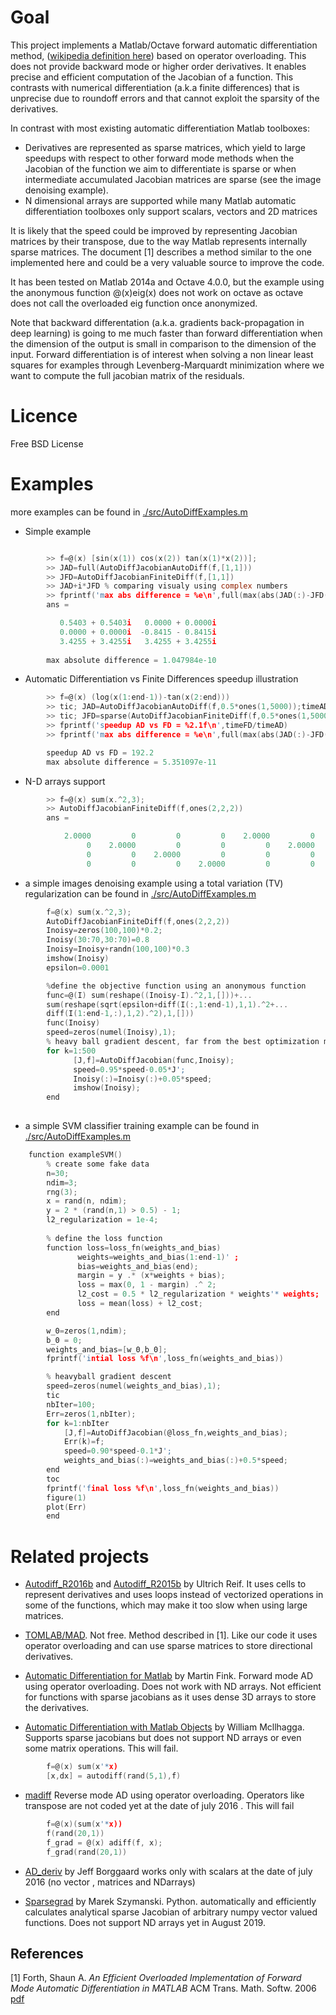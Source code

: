 # Goal

This project implements a Matlab/Octave forward automatic differentiation method, ([wikipedia definition here](https://en.wikipedia.org/wiki/Automatic_differentiation#Forward_accumulation)) based
 on operator overloading. This does not provide backward mode or higher order derivatives. It enables precise and efficient computation of the Jacobian of a function. This contrasts with numerical differentiation (a.k.a finite differences) that is unprecise due to roundoff errors and that cannot exploit the sparsity of the derivatives.

In contrast with most existing automatic differentiation Matlab toolboxes:

 * Derivatives are represented as sparse matrices, which yield to large speedups with respect to other forward mode methods when the Jacobian of the function we aim to differentiate is sparse or when intermediate accumulated Jacobian matrices are sparse (see the image denoising example). 
 * N dimensional arrays are supported while many Matlab automatic differentiation toolboxes only support scalars, vectors and 2D matrices

It is likely that the speed could be improved by representing Jacobian matrices by their transpose, due to the way Matlab represents internally sparse matrices. The document [1] describes a method similar to the one implemented here and could be a very valuable source to improve the code.

It has been tested on Matlab 2014a and Octave 4.0.0, but the example using the anonymous function @(x)eig(x) does not work on octave as octave does not call the overloaded eig function once anonymized.

Note that backward differentation (a.k.a. gradients back-propagation in deep learning) is going to me much faster than forward differentiation when the dimension of the output is small in comparison to the dimension of the input. Forward differentiation is of interest when solving a non linear least squares for examples through Levenberg-Marquardt minimization where we want to compute the full jacobian matrix of the residuals.

# Licence
	
Free BSD License

# Examples

more examples can be found in [./src/AutoDiffExamples.m](./src/examplesSmall.m)

 * Simple example

```c

		>> f=@(x) [sin(x(1)) cos(x(2)) tan(x(1)*x(2))];
		>> JAD=full(AutoDiffJacobianAutoDiff(f,[1,1]))
		>> JFD=AutoDiffJacobianFiniteDiff(f,[1,1])
		>> JAD+i*JFD % comparing visualy using complex numbers
		>> fprintf('max abs difference = %e\n',full(max(abs(JAD(:)-JFD(:)))));
		ans =

		   0.5403 + 0.5403i   0.0000 + 0.0000i
		   0.0000 + 0.0000i  -0.8415 - 0.8415i
		   3.4255 + 3.4255i   3.4255 + 3.4255i
		
		max absolute difference = 1.047984e-10
```

	
 * Automatic Differentiation vs Finite Differences speedup illustration 
```c
		>> f=@(x) (log(x(1:end-1))-tan(x(2:end)))
		>> tic; JAD=AutoDiffJacobianAutoDiff(f,0.5*ones(1,5000));timeAD=toc;
		>> tic; JFD=sparse(AutoDiffJacobianFiniteDiff(f,0.5*ones(1,5000)));timeFD=toc;
		>> fprintf('speedup AD vs FD = %2.1f\n',timeFD/timeAD)
		>> fprintf('max abs difference = %e\n',full(max(abs(JAD(:)-JFD(:)))));

		speedup AD vs FD = 192.2
		max absolute difference = 5.351097e-11
```


 * N-D arrays support
```c
		>> f=@(x) sum(x.^2,3);
		>> AutoDiffJacobianFiniteDiff(f,ones(2,2,2))
		ans =

		    2.0000         0         0         0    2.0000         0         0         0
		         0    2.0000         0         0         0    2.0000         0         0
		         0         0    2.0000         0         0         0    2.0000         0
		         0         0         0    2.0000         0         0         0    2.0000

```
* a simple images denoising example using a total variation (TV) regularization can be found in  [./src/AutoDiffExamples.m](./src/exampleDenoise.m)
```c
		f=@(x) sum(x.^2,3);
		AutoDiffJacobianFiniteDiff(f,ones(2,2,2))
		Inoisy=zeros(100,100)*0.2;
		Inoisy(30:70,30:70)=0.8 
		Inoisy=Inoisy+randn(100,100)*0.3
		imshow(Inoisy)
		epsilon=0.0001

		%define the objective function using an anonymous function
		func=@(I) sum(reshape((Inoisy-I).^2,1,[]))+...
		sum(reshape(sqrt(epsilon+diff(I(:,1:end-1),1,1).^2+...
		diff(I(1:end-1,:),1,2).^2),1,[]))
		func(Inoisy)
		speed=zeros(numel(Inoisy),1);
		% heavy ball gradient descent, far from the best optimization method but simple
		for k=1:500
		      [J,f]=AutoDiffJacobian(func,Inoisy);
		      speed=0.95*speed-0.05*J';
		      Inoisy(:)=Inoisy(:)+0.05*speed;
		      imshow(Inoisy);
		end
		

```
* a simple SVM classifier training example can be found in  [./src/AutoDiffExamples.m](./src/exampleSVM.m)
```c
	function exampleSVM()
		% create some fake data
		n=30;
		ndim=3;
		rng(3);
		x = rand(n, ndim);	 	
		y = 2 * (rand(n,1) > 0.5) - 1;
		l2_regularization = 1e-4;
		 
		% define the loss function
		function loss=loss_fn(weights_and_bias)
		       weights=weights_and_bias(1:end-1)' ;
		       bias=weights_and_bias(end);
		       margin = y .* (x*weights + bias);
		       loss = max(0, 1 - margin) .^ 2;
		       l2_cost = 0.5 * l2_regularization * weights'* weights;
		       loss = mean(loss) + l2_cost;
		end

		w_0=zeros(1,ndim);
		b_0 = 0;
		weights_and_bias=[w_0,b_0];	 	
		fprintf('intial loss %f\n',loss_fn(weights_and_bias))

		% heavyball gradient descent
		speed=zeros(numel(weights_and_bias),1);
		tic
		nbIter=100;
		Err=zeros(1,nbIter);
		for k=1:nbIter
		    [J,f]=AutoDiffJacobian(@loss_fn,weights_and_bias);
		    Err(k)=f;
		    speed=0.90*speed-0.1*J';
		    weights_and_bias(:)=weights_and_bias(:)+0.5*speed;
		end
		toc
		fprintf('final loss %f\n',loss_fn(weights_and_bias))
		figure(1)
		plot(Err)
		end
```
# Related projects
* [Autodiff_R2016b](https://uk.mathworks.com/matlabcentral/fileexchange/61849-autodiff_r2016b) and [Autodiff_R2015b](http://mathworks.com/matlabcentral/fileexchange/56856-autodiff) by Ultrich Reif. It uses cells to represent derivatives and uses loops instead of vectorized operations in some of the functions, which may make it too slow when using large matrices.

* [TOMLAB/MAD](http://tomopt.com/tomlab/products/mad/). Not free. Method described in [1]. Like our code it uses operator overloading and can use sparse matrices to store directional derivatives.

* [Automatic Differentiation for Matlab](http://www.mathworks.com/matlabcentral/fileexchange/15235-automatic-differentiation-for-matlab/) by Martin Fink.
 Forward mode AD using operator overloading. Does not work with ND arrays. Not efficient for functions with sparse jacobians as it uses dense 3D arrays to store the derivatives.

* [Automatic Differentiation with Matlab Objects](http://mathworks.com/matlabcentral/fileexchange/26807-automatic-differentiation-with-matlab-objects) by William Mcllhagga. Supports sparse jacobians but does not support ND arrays or even some matrix operations. This will fail.
```c		
		f=@(x) sum(x'*x)
		[x,dx] = autodiff(rand(5,1),f)

```
* [madiff](https://github.com/gaika/madiff)
  Reverse mode AD using operator overloading. Operators like transpose are not coded yet  at the date of july 2016 . This will fail
```c		
		f=@(x)(sum(x'*x))
		f(rand(20,1))
		f_grad = @(x) adiff(f, x);
		f_grad(rand(20,1))

```

* [AD_deriv](https://github.com/jborggaard/AD_Deriv) by Jeff Borggaard
  works only with scalars at the date of july 2016 (no vector , matrices and NDarrays)

* [Sparsegrad](https://pypi.org/project/sparsegrad/) by Marek Szymanski. Python. automatically and efficiently calculates analytical sparse Jacobian of arbitrary numpy vector valued functions. Does not support ND arrays yet in August 2019.


## References

[1] Forth, Shaun A. *An Efficient Overloaded Implementation of Forward Mode Automatic Differentiation in MATLAB*
ACM Trans. Math. Softw. 2006 [pdf](https://core.ac.uk/download/files/23/139791.pdf)
